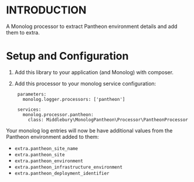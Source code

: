 # INTRODUCTION

A Monolog processor to extract Pantheon environment details and add them to extra.

# Setup and Configuration

1. Add this library to your application (and Monolog) with composer.
2. Add this processor to your monolog service configuration:

        parameters:
          monolog.logger.processors: ['pantheon']

        services:
          monolog.processor.pantheon:
            class: Middlebury\MonologPantheon\Processor\PantheonProcessor

Your monolog log entries will now be have additional values from the Pantheon
environment added to them:

- `extra.pantheon_site_name`
- `extra.pantheon_site`
- `extra.pantheon_environment`
- `extra.pantheon_infrastructure_environment`
- `extra.pantheon_deployment_identifier`
